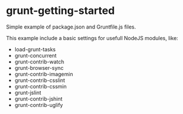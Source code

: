 # grunt-getting-started
Simple example of package.json and Gruntfile.js files.

This example include a basic settings for usefull NodeJS modules, like:

- load-grunt-tasks
- grunt-concurrent
- grunt-contrib-watch
- grunt-browser-sync
- grunt-contrib-imagemin
- grunt-contrib-csslint
- grunt-contrib-cssmin
- grunt-jslint
- grunt-contrib-jshint
- grunt-contrib-uglify